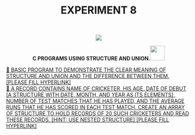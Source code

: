 <h1 align="center">EXPERIMENT 8</h1>
<!-- PROJECT LOGO -->
<br />
<p align="center">
  <a href="https://github.com/DHANOLA/CLASS-NOTIX/edit/root/SEMESTER%201/PROGRAMMING%20AND%20DATA%20STRUCTURES%20LAB/EXPERIMENT%208">
    <img src="https://media.giphy.com/media/xLiuPwRKGGTUACgVX0/giphy.gif" >
  </a>

  

  <p align="center">
  <b>C PROGRAMS USING STRUCTURE AND UNION.<img src="https://media.giphy.com/media/wH4rY2nPnEnp6/giphy.gif" width="40" height="40" /></b>
    <br />
   
  </p>
</p>



 <a href="" style="color: ">💍 BASIC PROGRAM TO DEMONSTRATE THE CLEAR MEANING OF STRUCTURE AND UNION AND THE DIFFERENCE BETWEEN THEM.  [PLEASE FILL HYPERLINK]</a><br /><a href="" style="color: ">💍 A RECORD CONTAINS NAME OF CRICKETER, HIS AGE, DATE OF DEBUT [A STRUCTURE WITH DATE, MONTH, AND YEAR AS ITS ELEMENTS], NUMBER OF TEST MATCHES THAT HE HAS PLAYED, AND THE AVERAGE RUNS THAT HE HAS SCORED IN EACH TEST MATCH. CREATE AN ARRAY OF STRUCTURE TO HOLD RECORDS OF 20 SUCH CRICKETERS AND READ THESE RECORDS. [HINT: USE NESTED STRUCTURE]  [PLEASE FILL HYPERLINK]</a><br />
    


